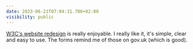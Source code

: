 ```yaml
---
date: 2023-06-21T07:04:31.706+02:00
visibility: public
---
```

[W3C's website redesign](https://www.w3.org/blog/2023/new-w3c-website-deployed/ "Article about the redesign on W3C website") is really enjoyable. I really like it, it's simple, clear and easy to use. The forms remind me of those on gov.uk (which is good).
